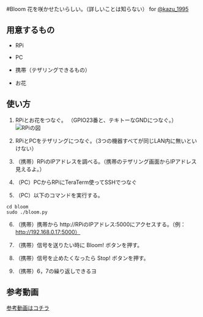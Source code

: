 #Bloom
花を咲かせたいらしい。（詳しいことは知らない）
for [@kazu_1995](https://twitter.com/kazu_1995)

## 用意するもの

- RPi

- PC

- 携帯（テザリングできるもの）

- お花


## 使い方

1. RPiとお花をつなぐ。 （GPIO23番と、テキトーなGNDにつなぐ。）
![RPiの図](http://openrtm.org/openrtm/sites/default/files/5274/raspberrypi_gpio_pinassign.png)

2. RPiとPCをテザリングにつなぐ。（3つの機器すべてが同じLAN内に無いといけない）

3. （携帯）RPiのIPアドレスを調べる。（携帯のテザリング画面からIPアドレス見えるよ。）

4. （PC）PCからRPiにTeraTerm使ってSSHでつなぐ

5. （PC）以下のコマンドを実行する。

```
cd bloom
sudo ./bloom.py
```

6. （携帯）携帯から http://RPiのIPアドレス:5000にアクセスする。（例： http://192.168.0.17:5000）

7. （携帯）信号を送りたい時に Bloom! ボタンを押す。

8. （携帯）信号を止めたくなったら Stop! ボタンを押す。

9. （携帯）6，7の繰り返しできるヨ

## 参考動画
[参考動画はコチラ](https://www.dropbox.com/s/yk51vr9xdgg6pz9/MOV_0159.mp4)


